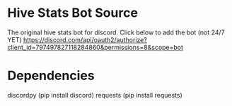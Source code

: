# Hive Stats Bot Source
The original hive stats bot for discord.
Click below to add the bot (not 24/7 YET)
https://discord.com/api/oauth2/authorize?client_id=797497827118284860&permissions=8&scope=bot
# Dependencies
discordpy (pip install discord)
requests (pip install requests)
